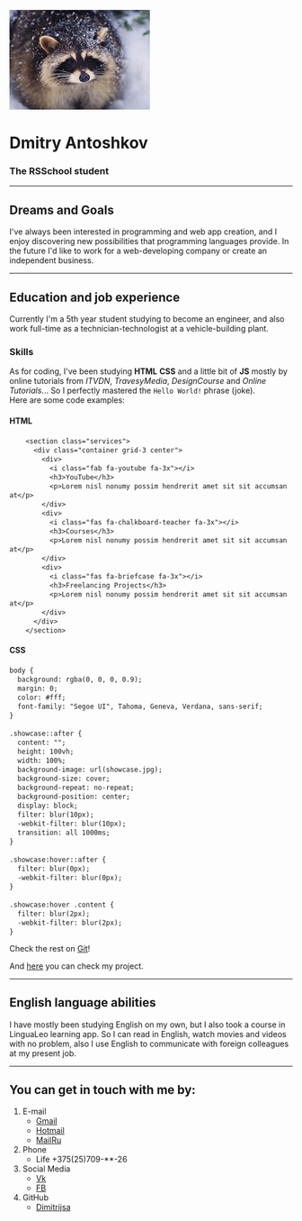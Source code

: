 ![My Social media Avatar](./Avatar.jpg)

# Dmitry Antoshkov


### The RSSchool student

******

## Dreams and Goals
I've always been interested in programming and web app creation, and I enjoy discovering new possibilities that programming languages provide. In the future I'd like to work for a web-developing company or create an independent business.

--------    
## Education and job experience
Currently I'm a 5th year student studying to become an engineer, and also work full-time as a technician-technologist at a vehicle-building plant.

### Skills 
As for coding, I've been studying **HTML** **CSS** and a little bit of **JS** mostly by online tutorials from *ITVDN*, *TravesyMedia*, *DesignCourse* and *Online Tutorials*... So I perfectly mastered the ```Hello World!``` phrase (joke).<br>
Here are some code examples:

#### HTML
```
    <section class="services">
      <div class="container grid-3 center">
        <div>
          <i class="fab fa-youtube fa-3x"></i>
          <h3>YouTube</h3>
          <p>Lorem nisl nonumy possim hendrerit amet sit sit accumsan at</p>
        </div>
        <div>
          <i class="fas fa-chalkboard-teacher fa-3x"></i>
          <h3>Courses</h3>
          <p>Lorem nisl nonumy possim hendrerit amet sit sit accumsan at</p>
        </div>
        <div>
          <i class="fas fa-briefcase fa-3x"></i>
          <h3>Freelancing Projects</h3>
          <p>Lorem nisl nonumy possim hendrerit amet sit sit accumsan at</p>
        </div>
      </div>
    </section>
```

#### CSS
```
body {
  background: rgba(0, 0, 0, 0.9);
  margin: 0;
  color: #fff;
  font-family: "Segoe UI", Tahoma, Geneva, Verdana, sans-serif;
}

.showcase::after {
  content: "";
  height: 100vh;
  width: 100%;
  background-image: url(showcase.jpg);
  background-size: cover;
  background-repeat: no-repeat;
  background-position: center;
  display: block;
  filter: blur(10px);
  -webkit-filter: blur(10px);
  transition: all 1000ms;
}

.showcase:hover::after {
  filter: blur(0px);
  -webkit-filter: blur(0px);
}

.showcase:hover .content {
  filter: blur(2px);
  -webkit-filter: blur(2px);
}

```
Check the rest on [Git](https://github.com/Dimitrijsa/BlurEffect-Page/tree/gh-pages)!

And [here](https://dimitrijsa.github.io/BlurEffect-Page/) you can check my project.


--------
## English language abilities    
I have mostly been studying English on my own, but I also took a course in LinguaLeo learning app. So I can read in English, watch movies and videos with no problem, also I use English to communicate with foreign colleagues at my present job.

------
## You can get in touch with me by:

1. E-mail
    * [Gmail](mailto:dimitrijsa@gmail.com)
    * [Hotmail](mailto:dimitrijsa@hotmail.com)
    * [MailRu](mailto:dimitrijsa@mail.ru)
2. Phone
    * Life +375(25)709-**-26
3. Social Media
    * [Vk](https://vk.com/dimitrijsa)
    * [FB](https://www.facebook.com/dimitrijsa)
4. GitHub
    * [Dimitrijsa](https://github.com/Dimitrijsa)